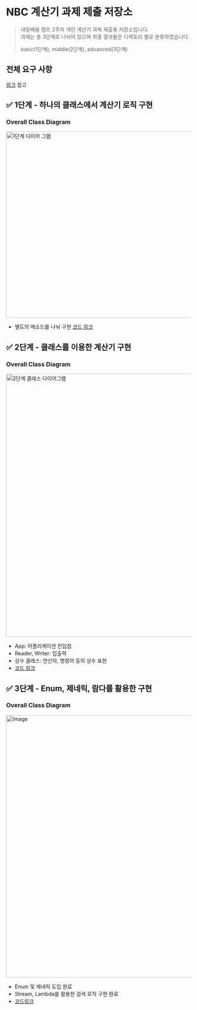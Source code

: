 # NBC 계산기 과제 제출 저장소

> 내일배움 캠프 2주차 개인 계산기 과제 제출용 저장소입니다.  
> 과제는 총 3단계로 나뉘어 있으며 최종 결과물은 디렉토리 별로 분류하였습니다.
>
> basic(1단계), middle(2단계), advanced(3단계)

## 전체 요구 사항

[링크](https://teamsparta.notion.site/Spring-6-CH-2-1a52dc3ef514802088c5ece6f84d4de5) 참고

## ✅ 1단계 - 하나의 클래스에서 계산기 로직 구현

### Overall Class Diagram

<img width="508" alt="1단계 다이어 그램" src="https://github.com/user-attachments/assets/27b66ecd-08e4-4912-9f02-7578f65b3087" />

- 별도의 메소드를 나눠 구현 [코드 링크](https://github.com/Juungmini0601/calcurator/blob/main/src/main/java/com/raon/basic/App.java)

## ✅ 2단계 - 클래스를 이용한 계산기 구현

### Overall Class Diagram

<img width="718" alt="2단계 클래스 다이어그램" src="https://github.com/user-attachments/assets/90c6c286-3c12-4594-8428-807ba0ffee36" />

- App: 어플리케이션 진입점
- Reader, Writer: 입출력
- 상수 클래스: 연산자, 명령어 등의 상수 표현
- [코드 링크](https://github.com/Juungmini0601/calcurator/blob/main/src/main/java/com/raon/middle/App.java)

## ✅ 3단계 - Enum, 제네릭, 람다를 활용한 구현

### Overall Class Diagram

<img width="716" alt="Image" src="https://github.com/user-attachments/assets/53d879ef-07aa-4760-ac2f-58e5bf630afc" />

- Enum 및 제네릭 도입 완료
- Stream, Lambda를 활용한 검색 로직 구현 완료
- [코드링크](https://github.com/Juungmini0601/calcurator/blob/main/src/main/java/com/raon/advanced/App.java)
